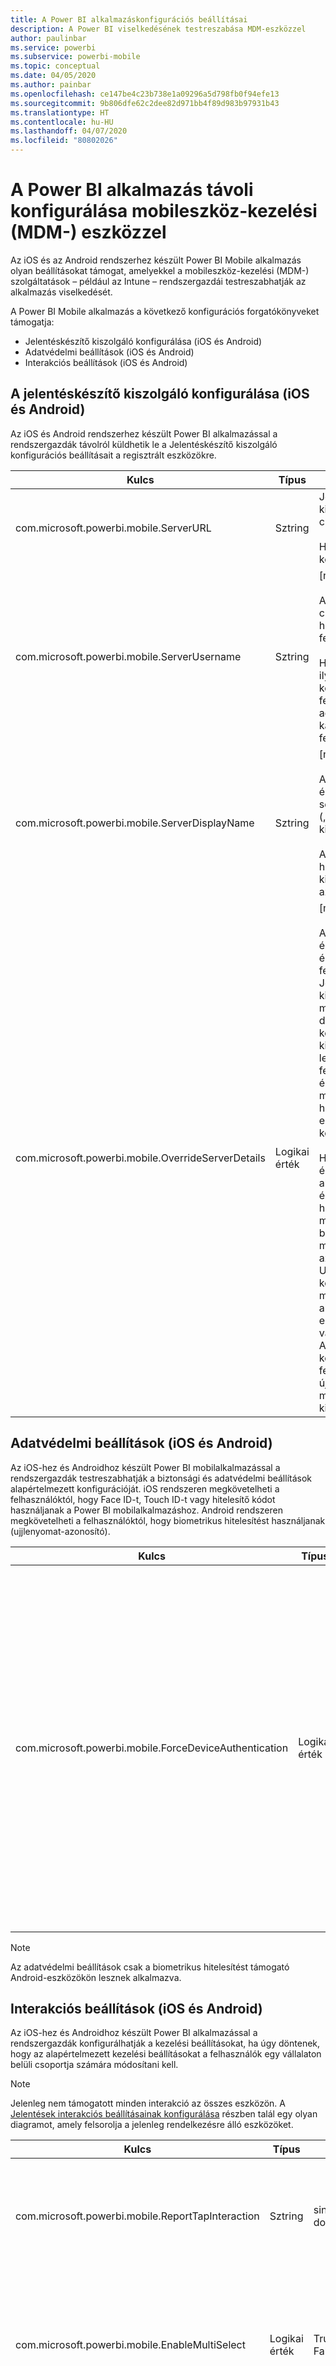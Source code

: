 ```yaml
---
title: A Power BI alkalmazáskonfigurációs beállításai
description: A Power BI viselkedésének testreszabása MDM-eszközzel
author: paulinbar
ms.service: powerbi
ms.subservice: powerbi-mobile
ms.topic: conceptual
ms.date: 04/05/2020
ms.author: painbar
ms.openlocfilehash: ce147be4c23b738e1a09296a5d798fb0f94efe13
ms.sourcegitcommit: 9b806dfe62c2dee82d971bb4f89d983b97931b43
ms.translationtype: HT
ms.contentlocale: hu-HU
ms.lasthandoff: 04/07/2020
ms.locfileid: "80802026"
---
```

# <a name="remotely-configure-power-bi-app-using-mobile-device-management-mdm-tool"></a>A Power BI alkalmazás távoli konfigurálása mobileszköz-kezelési (MDM-) eszközzel

Az iOS és az Android rendszerhez készült Power BI Mobile alkalmazás olyan beállításokat támogat, amelyekkel a mobileszköz-kezelési (MDM-) szolgáltatások – például az Intune – rendszergazdái testreszabhatják az alkalmazás viselkedését.

A Power BI Mobile alkalmazás a következő konfigurációs forgatókönyveket támogatja:

* Jelentéskészítő kiszolgáló konfigurálása (iOS és Android)
* Adatvédelmi beállítások (iOS és Android)
* Interakciós beállítások (iOS és Android)

## <a name="report-server-configuration-ios-and-android"></a>A jelentéskészítő kiszolgáló konfigurálása (iOS és Android)

Az iOS és Android rendszerhez készült Power BI alkalmazással a rendszergazdák távolról küldhetik le a Jelentéskészítő kiszolgáló konfigurációs beállításait a regisztrált eszközökre.

| Kulcs | Típus | Leírás |
|---|---|---|
| com.microsoft.powerbi.mobile.ServerURL | Sztring | Jelentéskészítő kiszolgáló URL-címe.<br><br>Http/https-sel kell kezdődnie.|
| com.microsoft.powerbi.mobile.ServerUsername | Sztring | [nem kötelező]<br><br>A kiszolgálóhoz való csatlakozáshoz használandó felhasználónév.<br><br>Ha még nem létezik ilyen, az alkalmazás kérni fogja a felhasználót, hogy adja meg a kapcsolathoz a felhasználónevet.|
| com.microsoft.powerbi.mobile.ServerDisplayName | Sztring | [nem kötelező]<br><br>Az alapértelmezett érték „Report server” („Jelentéskészítő kiszolgáló”)<br><br>Az alkalmazásban használt rövid név a kiszolgáló azonosítására. |
| com.microsoft.powerbi.mobile.OverrideServerDetails | Logikai érték | [nem kötelező]<br><br>Az alapértelmezett érték True (Igaz). Ha értéke True (Igaz), felülbírálja a Jelentéskészítő kiszolgálónak a mobileszközön lévő definícióját. A már konfigurált meglévő kiszolgálók törölve lesznek. A felülbírálás True értékre állítása azt is megakadályozza, hogy a felhasználó eltávolítsa ezt a konfigurációt.<br><br>Ha „False” (Hamis) értéket használ, akkor a leküldött értékek hozzáadódnak, a már meglévő beállítások pedig megmaradnak. Ha az adott kiszolgálói URL-cím már konfigurálva van a mobilalkalmazásban, akkor az alkalmazás ezt a konfigurációt változatlanul hagyja. Az alkalmazás nem kéri fel a felhasználót, hogy újra hitelesítse magát ugyanazon a kiszolgálón. |

## <a name="data-protection-settings-ios-and-android"></a>Adatvédelmi beállítások (iOS és Android)

Az iOS-hez és Androidhoz készült Power BI mobilalkalmazással a rendszergazdák testreszabhatják a biztonsági és adatvédelmi beállítások alapértelmezett konfigurációját. iOS rendszeren megkövetelheti a felhasználóktól, hogy Face ID-t, Touch ID-t vagy hitelesítő kódot használjanak a Power BI mobilalkalmazáshoz. Android rendszeren megkövetelheti a felhasználóktól, hogy biometrikus hitelesítést használjanak (ujjlenyomat-azonosító).

| Kulcs | Típus | Leírás |
|---|---|---|
| com.microsoft.powerbi.mobile.ForceDeviceAuthentication | Logikai érték | Az alapértelmezett érték False (Hamis). <br><br>Az alkalmazás használatához megkövetelhető biometrikus adatok, például a TouchID vagy a FaceID (iOS) illetve ujjlenyomat-azonosító (Android) használata. Ez esetben ezekre is szükség van a hitelesítésen felül.<br><br>Alkalmazásvédelmi szabályzatok használata esetén a Microsoft azt javasolja, hogy tiltsa le ezt a beállítást, így elkerülhetők a kettős hozzáférési kérelmek. |

>[!NOTE]
>Az adatvédelmi beállítások csak a biometrikus hitelesítést támogató Android-eszközökön lesznek alkalmazva.

## <a name="interaction-settings-ios-and-android"></a>Interakciós beállítások (iOS és Android)

Az iOS-hez és Androidhoz készült Power BI alkalmazással a rendszergazdák konfigurálhatják a kezelési beállításokat, ha úgy döntenek, hogy az alapértelmezett kezelési beállításokat a felhasználók egy vállalaton belüli csoportja számára módosítani kell.

>[!NOTE]
>Jelenleg nem támogatott minden interakció az összes eszközön. A [Jelentések interakciós beállításainak konfigurálása](mobile-app-interaction-settings.md) részben talál egy olyan diagramot, amely felsorolja a jelenleg rendelkezésre álló eszközöket.

| Kulcs | Típus | Értékek | Leírás |
|---|---|---|---|
| com.microsoft.powerbi.mobile.ReportTapInteraction | Sztring |  <nobr>single-tap</nobr><br><nobr>double-tap</nobr> | Annak konfigurálása, hogy a vizualizáción való koppintás egyben adatpont-kiválasztás is legyen-e. |
| com.microsoft.powerbi.mobile.EnableMultiSelect | Logikai érték |  <nobr>True</nobr><br><nobr>False</nobr> | Konfigurálhatja, hogy egy adatpontra koppintás lecseréli-e az aktuális kijelölést, vagy az az aktuális kijelöléshez legyen hozzáadva. |
| com.microsoft.powerbi.mobile.RefreshAction | Sztring |  <nobr>pull-to-refresh</nobr><br>gombra | Annak konfigurálása, hogy a jelentés frissítéséhez rendelkezésre áll-e a felhasználónak egy gomb, vagy a frissítés húzással műveletet kell-e használnia. |
| com.microsoft.powerbi.mobile.FooterAppearance | Sztring |  docked<br>dynamic | Annak konfigurálása, hogy a jelentés lábléce a jelentés alján rögzített vagy automatikusan rejtett legyen-e. |

## <a name="deploying-app-configuration-settings"></a>Alkalmazáskonfigurációs beállítások bevezetése

Alkalmazáskonfigurációs szabályzatot az alábbi lépésekben hozhat létre. A konfigurációs szabályzat létrehozása után felhasználói csoportokhoz rendelheti annak beállításait.

1. Csatlakoztassa az MDM eszközt.
2. Hozzon létre egy új alkalmazáskonfigurálási szabályzatot, és nevezze el.
3. Válassza ki, hogy mely felhasználóknak szeretné terjeszteni ezt az alkalmazáskonfigurálási szabályzatot.
4. Hozzon létre kulcs-érték párokat a leküldeni kívánt beállításhoz.

Az Intune portál alkalmazáskonfigurációs szabályzataival a rendszergazdák könnyen üzembe helyezhetik ezeket a beállításokat a Power BI alkalmazásban. Azonban minden MDM-szolgáltató támogatott. Ha nem Intune-t használ, a beállítások üzembe helyezéséhez tekintse meg a használt MDM-megoldás dokumentációját.

## <a name="next-steps"></a>Következő lépések

* A Power BI mobilalkalmazás az [App Store-ból](https://apps.apple.com/app/microsoft-power-bi/id929738808) és a [Google Play áruházból](https://play.google.com/store/apps/details?id=com.microsoft.powerbim&amp;amp;clcid=0x409) szerezhető be
* Kövessen minket [@MSPowerBI a Twitteren](https://twitter.com/MSPowerBI)
* Csatlakozzon a beszélgetéshez a [Power BI-közösségben](https://community.powerbi.com/)
